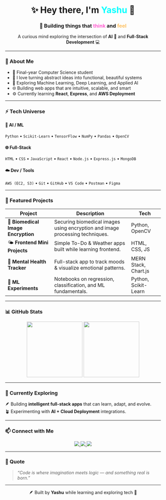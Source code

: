 <!-- 💫 Tech Dreamer — GitHub Profile README for Yashu -->

<h1 align="center">
✨ Hey there, I'm <span style="color:#00FFFF;">Yashu</span> 👋  
</h1>

<h3 align="center">
🚀 Building things that <span style="color:#FF61D2;">think</span> and <span style="color:#FEC163;">feel</span>  
</h3>

<p align="center">
A curious mind exploring the intersection of <b>AI</b> 🧠 and <b>Full-Stack Development</b> 💻  
</p>

---

### 🌈 About Me  

- 🧩 Final-year Computer Science student  
- 💫 I love turning abstract ideas into functional, beautiful systems  
- 🤖 Exploring Machine Learning, Deep Learning, and Applied AI  
- 🌐 Building web apps that are intuitive, scalable, and smart  
- ⚙️ Currently learning **React**, **Express**, and **AWS Deployment**  

---

### ⚡ Tech Universe  

#### 🧠 AI / ML  
`Python` • `Scikit-Learn` • `TensorFlow` • `NumPy` • `Pandas` • `OpenCV`

#### 🌐 Full-Stack  
`HTML` • `CSS` • `JavaScript` • `React` • `Node.js` • `Express.js` • `MongoDB`

#### ☁️ Dev / Tools  
`AWS (EC2, S3)` • `Git` • `GitHub` • `VS Code` • `Postman` • `Figma`

---

### 🚀 Featured Projects  

| Project | Description | Tech |
|----------|--------------|------|
| 🧠 **Biomedical Image Encryption** | Securing biomedical images using encryption and image processing techniques. | Python, OpenCV |
| 🌤️ **Frontend Mini Projects** | Simple To-Do & Weather apps built while learning frontend. | HTML, CSS, JS |
| 💚 **Mental Health Tracker** | Full-stack app to track moods & visualize emotional patterns. | MERN Stack, Chart.js |
| 🤖 **ML Experiments** | Notebooks on regression, classification, and ML fundamentals. | Python, Scikit-Learn |

---

### 📊 GitHub Stats  

<p align="center">
  <img src="https://github-readme-stats.vercel.app/api?username=Yasashwini2005&show_icons=true&theme=radical" height="180em" />
  <img src="https://github-readme-stats.vercel.app/api/top-langs/?username=Yasashwini2005&layout=compact&theme=radical" height="180em" />
</p>

---

### 🌱 Currently Exploring  

🪶 Building **intelligent full-stack apps** that can learn, adapt, and evolve.  
🪴 Experimenting with **AI + Cloud Deployment** integrations.  

---

### 📫 Connect with Me  

<p align="center">
  <a href="https://www.linkedin.com/in/yasashwini-p-6173b9267/">
    <img src="https://img.shields.io/badge/LinkedIn-0077B5?style=for-the-badge&logo=linkedin&logoColor=white" />
  </a>
  <a href="mailto:yasashwini31@gmail.com">
    <img src="https://img.shields.io/badge/Email-D14836?style=for-the-badge&logo=gmail&logoColor=white" />
  </a>
  <a href="https://github.com/Yasashwini2005">
    <img src="https://img.shields.io/badge/GitHub-100000?style=for-the-badge&logo=github&logoColor=white" />
  </a>
</p>

---

### 💬 Quote  

> *“Code is where imagination meets logic — and something real is born.”*

---

<p align="center">
  🪶 Built by <b>Yashu</b> while learning and exploring tech 🚀
</p>
